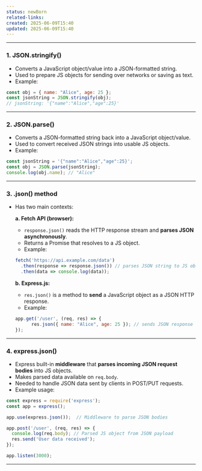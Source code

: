 ```yaml
---
status: newBorn
related-links: 
created: 2025-06-09T15:40
updated: 2025-06-09T15:40
---
```

---

### 1. JSON.stringify()

- Converts a JavaScript object/value into a JSON-formatted string.
- Used to prepare JS objects for sending over networks or saving as text.
- Example:

```js
const obj = { name: "Alice", age: 25 };
const jsonString = JSON.stringify(obj); 
// jsonString: '{"name":"Alice","age":25}'
```

---

### 2. JSON.parse()

- Converts a JSON-formatted string back into a JavaScript object/value.
- Used to convert received JSON strings into usable JS objects.
- Example:

```js
const jsonString = '{"name":"Alice","age":25}';
const obj = JSON.parse(jsonString);
console.log(obj.name); // "Alice"
```

---

### 3. .json() method

- Has two main contexts:

  **a. Fetch API (browser):**

  - `response.json()` reads the HTTP response stream and **parses JSON asynchronously**.
  - Returns a Promise that resolves to a JS object.
  - Example:

  ```js
  fetch('https://api.example.com/data')
    .then(response => response.json()) // parses JSON string to JS object
    .then(data => console.log(data));
  ```

  **b. Express.js:**

  - `res.json()` is a method to **send** a JavaScript object as a JSON HTTP response.
  - Example:

  ```js
  app.get('/user', (req, res) => {
	    res.json({ name: "Alice", age: 25 }); // sends JSON response
  });
  ```

---

### 4. express.json()

- Express built-in **middleware** that **parses incoming JSON request bodies** into JS objects.
- Makes parsed data available on `req.body`.
- Needed to handle JSON data sent by clients in POST/PUT requests.
- Example usage:

```js
const express = require('express');
const app = express();

app.use(express.json());  // Middleware to parse JSON bodies

app.post('/user', (req, res) => {
  console.log(req.body); // Parsed JS object from JSON payload
  res.send('User data received');
});

app.listen(3000);
```

---

